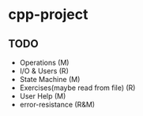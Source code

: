 # cpp-project


## TODO
- Operations (M)
- I/O & Users (R)
- State Machine (M)
- Exercises(maybe read from file) (R)
- User Help (M)
- error-resistance (R&M)
